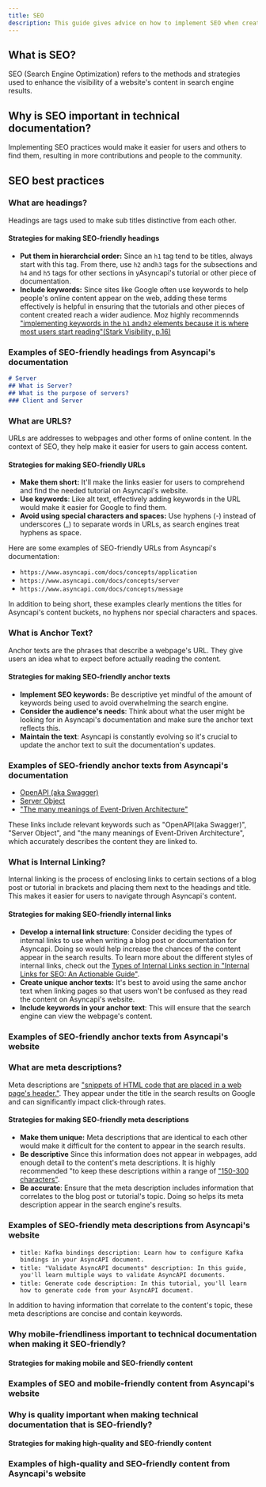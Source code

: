 ```yaml
---
title: SEO
description: This guide gives advice on how to implement SEO when creating tutorials and other forms of content for Asyncapi.
---
```


## What is SEO?

SEO (Search Engine Optimization) refers to the methods and strategies used to enhance the visibility of a website's content in search engine results.

## Why is SEO important in technical documentation?

Implementing SEO practices would make it easier for users and others to find them, resulting in more contributions and people to the community.  

## SEO best practices  

### What are headings?

Headings are tags used to make sub titles distinctive from each other.

#### Strategies for making SEO-friendly headings

- **Put them in hierarchcial order:** Since an `h1` tag tend to be titles, always start with this tag. From there, use `h2` and`h3` tags for the subsections and `h4` and `h5` tags for other sections in yAsyncapi's tutorial or other piece of documentation.
- **Include keywords:** Since sites like Google often use keywords to help people's online content appear on the web, adding these terms effectively is helpful in ensuring that the tutorials and other pieces of content created reach a wider audience. Moz highly recommennds ["implementing keywords in the `h1` and`h2` elements because it is where most users start reading"(Stark Visibility, p.16)](https://starkvisibility.com/wp-content/uploads/2022/04/SEO-Copywriting-101-eBook.pdf)  

### Examples of SEO-friendly headings from Asyncapi's documentation

```md
# Server
## What is Server?
## What is the purpose of servers?
### Client and Server
```

### What are URLS?

URLs are addresses to webpages and other forms of online content. In the context of SEO, they help make it easier for users to gain access content.

#### Strategies for making SEO-friendly URLs

- **Make them short:** It'll make the links easier for users to comprehend and find the needed tutorial on Asyncapi's website.
- **Use keywords**: Like alt text, effectively adding keywords in the URL would make it easier for Google to find them.
- **Avoid using special characters and spaces:** Use hyphens (-) instead of underscores (_) to separate words in URLs, as search engines treat hyphens as space.

Here are some examples of SEO-friendly URLs from Asyncapi's documentation:

- `https://www.asyncapi.com/docs/concepts/application`
- `https://www.asyncapi.com/docs/concepts/server`
- `https://www.asyncapi.com/docs/concepts/message`

In addition to being short, these examples clearly mentions the titles for Asyncapi's content buckets, no hyphens nor special characters and spaces.

### What is Anchor Text?

 Anchor texts are the phrases that describe a webpage's URL. They give users an idea what to expect before actually reading the content.

#### Strategies for making SEO-friendly anchor texts

- **Implement SEO keywords:**  Be descriptive yet mindful of the amount of keywords being used to avoid overwhelming the search engine.
- **Consider the audience's needs**:  Think about what the user might be looking for in Asyncapi's documentation and make sure the anchor text reflects this.
- **Maintain the text**: Asyncapi is constantly evolving so it's crucial to update the anchor text to suit the documentation's updates.

### Examples of SEO-friendly anchor texts from Asyncapi's documentation

- [OpenAPI (aka Swagger)](https://github.com/OAI/OpenAPI-Specification)
- [Server Object](https://www.asyncapi.com/docs/reference/specification/latest#serverobject)
- ["The many meanings of Event-Driven Architecture"](https://www.youtube.com/watch?v=STKCRSUsyP0)

These links include relevant keywords such as "OpenAPI(aka Swagger)", "Server Object", and "the many meanings of Event-Driven Architecture", which accurately describes the content they are linked to.

### What is Internal Linking?

Internal linking is the process of enclosing links to certain sections of a blog post or tutorial in brackets and placing them next to the headings and title. This makes it easier for users to navigate through Asyncapi's content.

#### Strategies for making SEO-friendly internal links

- **Develop a internal link structure**: Consider deciding the types of internal links to use when writing a blog post or documentation for Asyncapi. Doing so would help increase the chances of the content appear in the search results. To learn more about the different styles of internal links, check out the [Types of Internal Links section in "Internal Links for SEO: An Actionable Guide"](https://ahrefs.com/blog/internal-links-for-seo/#types-of-internal-links).
- **Create unique anchor texts:** It's best to avoid using the same anchor text when linking pages so that users won't be confused as they read the content on Asyncapi's website.
- **Include keywords in your anchor text**: This will ensure that the search engine can view the webpage's content.

### Examples of SEO-friendly anchor texts from Asyncapi's website

### What are meta descriptions?

Meta descriptions are ["snippets of HTML code that are placed in a web page's header."](https://www.techtarget.com/whatis/definition/meta-description-tag). They appear under the title in the search results on Google and can significantly impact click-through rates.

#### Strategies for making SEO-friendly meta descriptions

- **Make them unique:** Meta descriptions that are identical to each other would make it difficult for the content to appear in the search results.
- **Be descriptive** Since this information does not appear in webpages, add enough detail to the content's meta descriptions. It is highly recommended "to keep these descriptions within a range of ["150-300 characters"](https://docs.readthedocs.io/en/stable/guides/technical-docs-seo-guide.html).
- **Be accurate**: Ensure that the meta description includes information that correlates to the blog post or tutorial's topic. Doing so helps its meta description appear in the search engine's results.

### Examples of SEO-friendly meta descriptions from Asyncapi's website

- `title: Kafka bindings
description: Learn how to configure Kafka bindings in your AsyncAPI document.`
- `title: "Validate AsyncAPI documents"
description: In this guide, you'll learn multiple ways to validate AsyncAPI documents.`
- `title: Generate code
description: In this tutorial, you'll learn how to generate code from your AsyncAPI document.`

In addition to having information that correlate to the content's topic, these meta descriptions are concise and contain keywords.

### Why mobile-friendliness important to technical documentation when making it SEO-friendly?
<!-- add explanation here -->

#### Strategies for making mobile and SEO-friendly content
<!-- add tips here -->

### Examples of SEO and mobile-friendly content from Asyncapi's website
<!-- add list of examples -->

### Why is quality important when making technical documentation that is SEO-friendly?
 <!--add explaination here  -->

#### Strategies for making high-quality and SEO-friendly content
<!-- add tips here -->

### Examples of high-quality and SEO-friendly content from Asyncapi's website
<!-- add list of examples -->